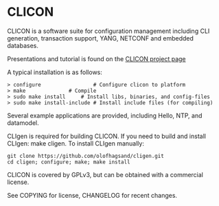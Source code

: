 CLICON
======

CLICON is a software suite for configuration management including CLI
generation, transaction support, YANG, NETCONF and embedded databases.

Presentations and tutorial is found on the [CLICON project
page](http://www.clicon.org)

A typical installation is as follows:

    > configure	       	        # Configure clicon to platform
    > make		       	# Compile
    > sudo make install		# Install libs, binaries, and config-files
    > sudo make install-include # Install include files (for compiling)

Several example applications are provided, including Hello, NTP, and datamodel.

CLIgen is required for building CLICON. If you need to build
and install CLIgen: make cligen. 
To install CLIgen manually:

    git clone https://github.com/olofhagsand/cligen.git
    cd cligen; configure; make; make install

CLICON is covered by GPLv3, but can be obtained with a commercial license.

See COPYING for license, CHANGELOG for recent changes.




